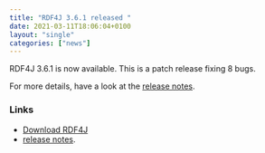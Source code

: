 ```yaml
---
title: "RDF4J 3.6.1 released "
date: 2021-03-11T18:06:04+0100
layout: "single"
categories: ["news"]
---
```


RDF4J 3.6.1 is now available. This is a patch release fixing 8 bugs.

For more details, have a look at the [release notes](/release-notes/3.6.1).

### Links

- [Download RDF4J](/download/)
- [release notes](/release-notes/3.6.1).
